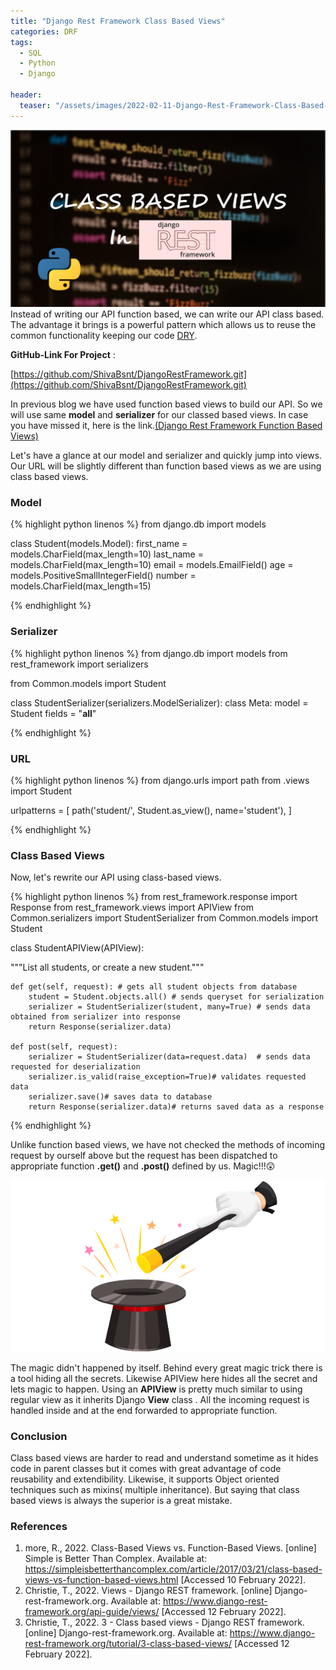 ```yaml
---
title: "Django Rest Framework Class Based Views"
categories: DRF
tags:
  - SQL
  - Python
  - Django

header:
  teaser: "/assets/images/2022-02-11-Django-Rest-Framework-Class-Based-Views/cover_page.png"
---
```


![Cover Page](/assets/images/2022-02-11-Django-Rest-Framework-Class-Based-Views/cover_page.png)
Instead of writing our API function based, we can write our API class based. The advantage it brings is a powerful pattern which allows us to reuse the common functionality keeping our code [DRY](https://en.wikipedia.org/wiki/Don%27t_repeat_yourself).

**GitHub-Link For Project** : 

[https://github.com/ShivaBsnt/DjangoRestFramework.git](https://github.com/ShivaBsnt/DjangoRestFramework.git)

In previous blog we have used function based views to build our API. So we will use same **model** and **serializer** for our classed based views. In case you have missed it, here is the link.[(Django Rest Framework Function Based Views)](https://www.shivabahadurbasnet.com.np/programming/Django-Rest-Framework-Function-Based-Views/)

Let's have a glance at our model and serializer and quickly jump into views. Our URL will be slightly different than function based views as we are using class based views.

### Model

{% highlight python linenos %}
from django.db import models

class Student(models.Model):
    first_name = models.CharField(max_length=10)
    last_name = models.CharField(max_length=10)
    email = models.EmailField()
    age = models.PositiveSmallIntegerField()
    number = models.CharField(max_length=15)

{% endhighlight %}

### Serializer

{% highlight python linenos %}
from django.db import models
from rest_framework import serializers

from Common.models import Student

class StudentSerializer(serializers.ModelSerializer):
    class Meta:
        model = Student
        fields = "__all__"

{% endhighlight %}

### URL

{% highlight python linenos %}
from django.urls import path
from .views import Student

urlpatterns = [
path('student/', Student.as_view(), name='student'),
]

{% endhighlight %}

### Class Based Views

Now, let's rewrite our API using class-based views.

{% highlight python linenos %}
from rest_framework.response import Response
from rest_framework.views import APIView
from Common.serializers import StudentSerializer
from Common.models import Student

class StudentAPIView(APIView):

"""List all students, or create a new student."""

    def get(self, request): # gets all student objects from database
        student = Student.objects.all() # sends queryset for serialization
        serializer = StudentSerializer(student, many=True) # sends data obtained from serializer into response
        return Response(serializer.data)

    def post(self, request):
        serializer = StudentSerializer(data=request.data)  # sends data requested for deserialization
        serializer.is_valid(raise_exception=True)# validates requested data
        serializer.save()# saves data to database
        return Response(serializer.data)# returns saved data as a response

{% endhighlight %}

Unlike function based views, we have not checked the methods of incoming request by ourself above but the request has been dispatched to appropriate function **.get()** and **.post()** defined by us. Magic!!!😲

![Cover Page](/assets/images/2022-02-11-Django-Rest-Framework-Class-Based-Views/magic.PNG)

The magic didn't happened by itself. Behind every great magic trick there is a tool hiding all the secrets. Likewise APIView here hides all the secret and lets magic to happen. Using an **APIView** is pretty much similar to using regular view as it inherits Django **View** class . All the incoming request is handled inside and at the end forwarded to appropriate function.

### Conclusion

Class based views are harder to read and understand sometime as it hides code in parent classes but it comes with great advantage of code reusability and extendibility. Likewise, it supports Object oriented techniques such as mixins( multiple inheritance). But saying that class based views is always the superior is a great mistake.

### References

1. more, R., 2022. Class-Based Views vs. Function-Based Views. [online] Simple is Better Than Complex. Available at: <https://simpleisbetterthancomplex.com/article/2017/03/21/class-based-views-vs-function-based-views.html> [Accessed 10 February 2022].
2. Christie, T., 2022. Views - Django REST framework. [online] Django-rest-framework.org. Available at: <https://www.django-rest-framework.org/api-guide/views/> [Accessed 12 February 2022].
3. Christie, T., 2022. 3 - Class based views - Django REST framework. [online] Django-rest-framework.org. Available at: <https://www.django-rest-framework.org/tutorial/3-class-based-views/> [Accessed 12 February 2022].
